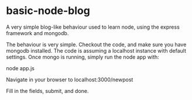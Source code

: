 basic-node-blog
===============

A very simple blog-like behaviour used to learn node, using the express framework and mongodb. 

The behaviour is very simple. Checkout the code, and make sure you have mongodb installed. The code is assuming a localhost instance with default settings. Once mongo is running, simply run the node app with: 

node app.js

Navigate in your browser to localhost:3000/newpost

Fill in the fields, submit, and done. 
